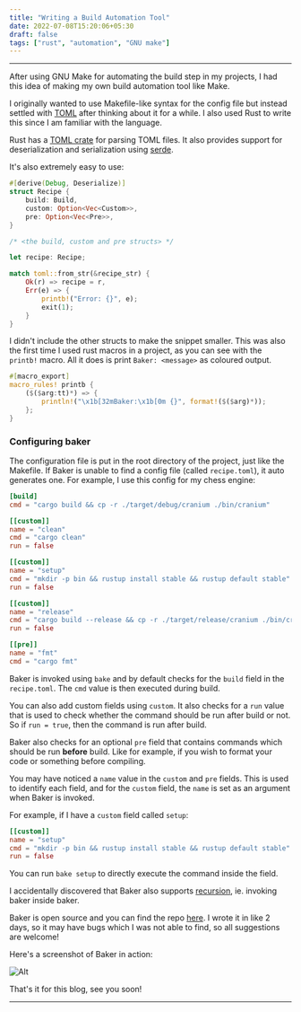 ```yaml
---
title: "Writing a Build Automation Tool"
date: 2022-07-08T15:20:06+05:30
draft: false
tags: ["rust", "automation", "GNU make"]
---
```


---

After using GNU Make for automating the build step in my projects, I had this idea of making my own build automation tool like Make.

I originally wanted to use Makefile-like syntax for the config file but instead settled with [TOML](https://toml.io) after thinking about it for a while.
I also used Rust to write this since I am familiar with the language.

Rust has a [TOML crate](https://docs.rs/toml/latest/toml/) for parsing TOML files.
It also provides support for deserialization and serialization using [serde](https://docs.rs/serde/latest/serde/).

It's also extremely easy to use:

```rust
#[derive(Debug, Deserialize)]
struct Recipe {
    build: Build,
    custom: Option<Vec<Custom>>,
    pre: Option<Vec<Pre>>,
}

/* <the build, custom and pre structs> */

let recipe: Recipe;

match toml::from_str(&recipe_str) {
    Ok(r) => recipe = r,
    Err(e) => {
        printb!("Error: {}", e);
        exit(1);
    }
}
```

I didn't include the other structs to make the snippet smaller. This was also the first time I used rust macros in a project, as you can see with the `printb!` macro. All it does is print
`Baker: <message>` as coloured output.

```rust
#[macro_export]
macro_rules! printb {
    ($($arg:tt)*) => {
        println!("\x1b[32mBaker:\x1b[0m {}", format!($($arg)*));
    };
}
```

### Configuring baker

The configuration file is put in the root directory of the project, just like the Makefile.
If Baker is unable to find a config file (called `recipe.toml`), it auto generates one.
For example, I use this config for my chess engine:

```toml
[build]
cmd = "cargo build && cp -r ./target/debug/cranium ./bin/cranium"

[[custom]]
name = "clean"
cmd = "cargo clean"
run = false

[[custom]]
name = "setup"
cmd = "mkdir -p bin && rustup install stable && rustup default stable"
run = false

[[custom]]
name = "release"
cmd = "cargo build --release && cp -r ./target/release/cranium ./bin/cranium"
run = false

[[pre]]
name = "fmt"
cmd = "cargo fmt"
```

Baker is invoked using `bake` and by default checks for the `build` field in the `recipe.toml`.
The `cmd` value is then executed during build.

You can also add custom fields using `custom`. It also checks for a `run` value that is used to check whether the command should be run
after build or not. So if `run = true`, then the command is run after build.

Baker also checks for an optional `pre` field that contains commands which should be run **before** build. Like for example, if you wish to
format your code or something before compiling.

You may have noticed a `name` value in the `custom` and `pre` fields. This is used to identify each field, and for the `custom` field,
the `name` is set as an argument when Baker is invoked.

For example, if I have a `custom` field called `setup`:

```toml
[[custom]]
name = "setup"
cmd = "mkdir -p bin && rustup install stable && rustup default stable"
run = false
```

You can run `bake setup` to directly execute the command inside the field.

I accidentally discovered that Baker also supports [recursion](https://www.gnu.org/software/make/manual/html_node/Recursion.html), ie. invoking baker inside baker.

Baker is open source and you can find the repo [here](https://github.com/rv178/baker).
I wrote it in like 2 days, so it may have bugs which I was not able to find, so all suggestions are welcome!

Here's a screenshot of Baker in action:

![Alt](https://media.discordapp.net/attachments/985433521084563486/994926621226172467/unknown.png)

That's it for this blog, see you soon!

---
